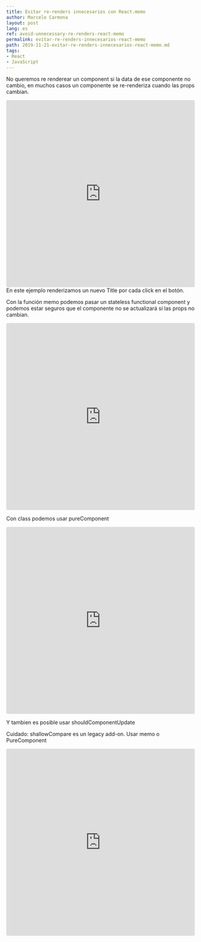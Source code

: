 ```yaml
---
title: Evitar re-renders innecesarios con React.memo
author: Marcelo Carmona
layout: post
lang: es
ref: avoid-unnecessary-re-renders-react-memo
permalink: evitar-re-renders-innecesarios-react-memo
path: 2019-11-21-evitar-re-renders-innecesarios-react-memo.md
tags:
- React
- JavaScript
---
```


No queremos re renderear un component si la data de ese componente no cambio, en muchos casos un componente se re-renderiza cuando las props cambian.

<iframe src="https://codesandbox.io/embed/n3x3rvxvy0" style="width:100%; height:500px; border:0; border-radius: 4px; overflow:hidden;" sandbox="allow-modals allow-forms allow-popups allow-scripts allow-same-origin"></iframe>
En este ejemplo renderizamos un nuevo Title por cada click en el botón.

Con la función memo podemos pasar un stateless functional component y podemos estar seguros que el componente no se actualizará si las props no cambian.

<iframe src="https://codesandbox.io/embed/1omq1wvzr4" style="width:100%; height:500px; border:0; border-radius: 4px; overflow:hidden;" sandbox="allow-modals allow-forms allow-popups allow-scripts allow-same-origin"></iframe>


Con class podemos usar pureComponent

<iframe src="https://codesandbox.io/embed/40jlzo1810" style="width:100%; height:500px; border:0; border-radius: 4px; overflow:hidden;" sandbox="allow-modals allow-forms allow-popups allow-scripts allow-same-origin"></iframe>


Y tambien es posible usar shouldComponentUpdate

Cuidado: shallowCompare es un legacy add-on. Usar memo o PureComponent

<iframe src="https://codesandbox.io/embed/k53m503975" style="width:100%; height:500px; border:0; border-radius: 4px; overflow:hidden;" sandbox="allow-modals allow-forms allow-popups allow-scripts allow-same-origin"></iframe>

